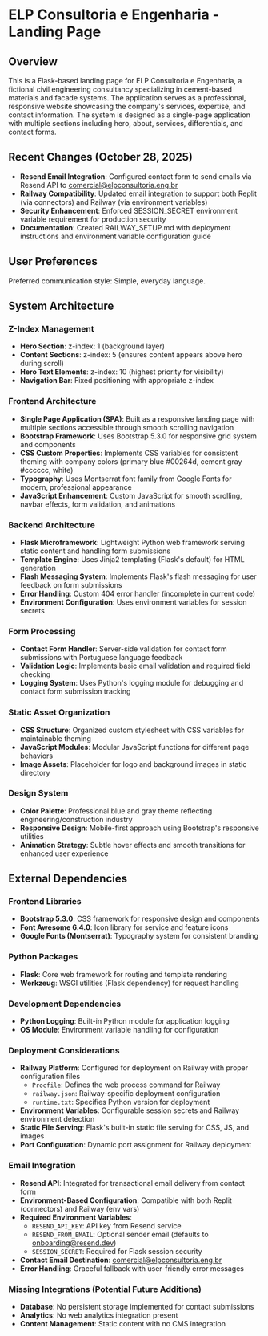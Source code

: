 # ELP Consultoria e Engenharia - Landing Page

## Overview

This is a Flask-based landing page for ELP Consultoria e Engenharia, a fictional civil engineering consultancy specializing in cement-based materials and facade systems. The application serves as a professional, responsive website showcasing the company's services, expertise, and contact information. The system is designed as a single-page application with multiple sections including hero, about, services, differentials, and contact forms.

## Recent Changes (October 28, 2025)

- **Resend Email Integration**: Configured contact form to send emails via Resend API to comercial@elpconsultoria.eng.br
- **Railway Compatibility**: Updated email integration to support both Replit (via connectors) and Railway (via environment variables)
- **Security Enhancement**: Enforced SESSION_SECRET environment variable requirement for production security
- **Documentation**: Created RAILWAY_SETUP.md with deployment instructions and environment variable configuration guide

## User Preferences

Preferred communication style: Simple, everyday language.

## System Architecture

### Z-Index Management
- **Hero Section**: z-index: 1 (background layer)
- **Content Sections**: z-index: 5 (ensures content appears above hero during scroll)
- **Hero Text Elements**: z-index: 10 (highest priority for visibility)
- **Navigation Bar**: Fixed positioning with appropriate z-index

### Frontend Architecture
- **Single Page Application (SPA)**: Built as a responsive landing page with multiple sections accessible through smooth scrolling navigation
- **Bootstrap Framework**: Uses Bootstrap 5.3.0 for responsive grid system and components
- **CSS Custom Properties**: Implements CSS variables for consistent theming with company colors (primary blue #00264d, cement gray #cccccc, white)
- **Typography**: Uses Montserrat font family from Google Fonts for modern, professional appearance
- **JavaScript Enhancement**: Custom JavaScript for smooth scrolling, navbar effects, form validation, and animations

### Backend Architecture
- **Flask Microframework**: Lightweight Python web framework serving static content and handling form submissions
- **Template Engine**: Uses Jinja2 templating (Flask's default) for HTML generation
- **Flash Messaging System**: Implements Flask's flash messaging for user feedback on form submissions
- **Error Handling**: Custom 404 error handler (incomplete in current code)
- **Environment Configuration**: Uses environment variables for session secrets

### Form Processing
- **Contact Form Handler**: Server-side validation for contact form submissions with Portuguese language feedback
- **Validation Logic**: Implements basic email validation and required field checking
- **Logging System**: Uses Python's logging module for debugging and contact form submission tracking

### Static Asset Organization
- **CSS Structure**: Organized custom stylesheet with CSS variables for maintainable theming
- **JavaScript Modules**: Modular JavaScript functions for different page behaviors
- **Image Assets**: Placeholder for logo and background images in static directory

### Design System
- **Color Palette**: Professional blue and gray theme reflecting engineering/construction industry
- **Responsive Design**: Mobile-first approach using Bootstrap's responsive utilities
- **Animation Strategy**: Subtle hover effects and smooth transitions for enhanced user experience

## External Dependencies

### Frontend Libraries
- **Bootstrap 5.3.0**: CSS framework for responsive design and components
- **Font Awesome 6.4.0**: Icon library for service and feature icons
- **Google Fonts (Montserrat)**: Typography system for consistent branding

### Python Packages
- **Flask**: Core web framework for routing and template rendering
- **Werkzeug**: WSGI utilities (Flask dependency) for request handling

### Development Dependencies
- **Python Logging**: Built-in Python module for application logging
- **OS Module**: Environment variable handling for configuration

### Deployment Considerations
- **Railway Platform**: Configured for deployment on Railway with proper configuration files
  - `Procfile`: Defines the web process command for Railway
  - `railway.json`: Railway-specific deployment configuration
  - `runtime.txt`: Specifies Python version for deployment
- **Environment Variables**: Configurable session secrets and Railway environment detection
- **Static File Serving**: Flask's built-in static file serving for CSS, JS, and images
- **Port Configuration**: Dynamic port assignment for Railway deployment

### Email Integration
- **Resend API**: Integrated for transactional email delivery from contact form
- **Environment-Based Configuration**: Compatible with both Replit (connectors) and Railway (env vars)
- **Required Environment Variables**:
  - `RESEND_API_KEY`: API key from Resend service
  - `RESEND_FROM_EMAIL`: Optional sender email (defaults to onboarding@resend.dev)
  - `SESSION_SECRET`: Required for Flask session security
- **Contact Email Destination**: comercial@elpconsultoria.eng.br
- **Error Handling**: Graceful fallback with user-friendly error messages

### Missing Integrations (Potential Future Additions)
- **Database**: No persistent storage implemented for contact submissions
- **Analytics**: No web analytics integration present
- **Content Management**: Static content with no CMS integration